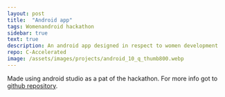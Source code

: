 ```yaml
---
layout: post
title:  "Android app"
tags: Womenandroid hackathon
sidebar: true
text: true
description: An android app designed in respect to women development
repo: C-Accelerated
image: /assets/images/projects/android_10_q_thumb800.webp
---
```

Made using android studio as a pat of the hackathon.
For more info got to [github repository].

[github repository]: https://github.com/ayushianan
